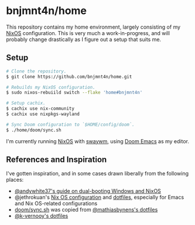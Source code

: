 # bnjmnt4n/home

This repository contains my home environment, largely consisting of my [NixOS][nixos] configuration. This is very much a work-in-progress, and will probably change drastically as I figure out a setup that suits me.

## Setup

```sh
# Clone the repository.
$ git clone https://github.com/bnjmnt4n/home.git

# Rebuilds my NixOS configuration.
$ sudo nixos-rebuiild switch --flake 'home#bnjmnt4n'

# Setup cachix.
$ cachix use nix-community
$ cachix use nixpkgs-wayland

# Sync Doom configuration to `$HOME/config/doom`.
$ ./home/doom/sync.sh
```

I'm currently running [NixOS][nixos] with [swaywm][swaywm], using [Doom Emacs][doom-emacs] as my editor.

## References and Inspiration

I've gotten inspiration, and in some cases drawn liberally from the following places:

- [@andywhite37's guide on dual-booting Windows and NixOS][andywhite37/dual-boot]
- @jethrokuan's [Nix OS configuration][jethrokuan/nix-config] and [dotfiles][jethrokuan/dots], especially for Emacs and Nix OS-related configurations
- [doom/sync.sh](./doom/sync.sh) was copied from [@mathiasbynens's dotfiles][mathiasbynens/dotfiles]
- [@k-vernooy's dotfiles][k-vernooy/dotfiles]

[nixos]: https://nixos.org/
[swaywm]: https://swaywm.org/
[doom-emacs]: https://github.com/hlissner/doom-emacs
[andywhite37/dual-boot]: https://github.com/andywhite37/nixos/blob/9a3c13be14d3de4104322bb09efbf74245acffbd/DUAL_BOOT_WINDOWS_GUIDE.md
[jethrokuan/nix-config]: https://github.com/jethrokuan/nix-config
[jethrokuan/dots]: https://github.com/jethrokuan/dots
[mathiasbynens/dotfiles]: https://github.com/mathiasbynens/dotfiles
[k-vernooy/dotfiles]: https://github.com/k-vernooy/dotfiles
